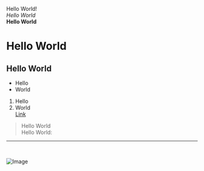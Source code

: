 Hello World!<br>
*Hello World*<br>
**Hello World**<br>
# Hello World<br>
## Hello World<br>

* Hello <br>
* World <br>
1. Hello <br>
2. World <br> 
[Link](https://mchouthai.github.io/cse15l-lab-reports/) <br>
> Hello World <br>
Hello World:
--- 
<br>

![Image](https://cdn.pixabay.com/photo/2017/09/25/13/12/cocker-spaniel-2785074__480.jpg)

